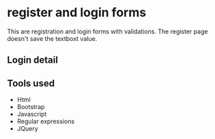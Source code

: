 # register and login forms
This are registration and login forms with validations. The register page doesn't save the textboxt value.

## Login detail

## Tools used
- Html
- Bootstrap
- Javascript
- Regular expressions
- JQuery

